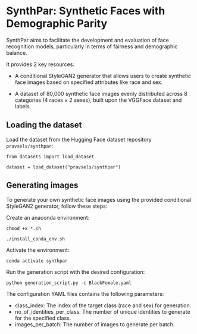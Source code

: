 # SynthPar: Synthetic Faces with Demographic Parity

SynthPar aims to facilitate the development and evaluation of face recognition models, particularly in terms of fairness and demographic balance.

It provides 2 key resources:

- A conditional StyleGAN2 generator that allows users to create synthetic face images based on specified attributes like race and sex.
    
- A dataset of 80,000 synthetic face images evenly distributed across 8 categories (4 races × 2 sexes), built upon the VGGFace dataset and labels.

## Loading the dataset

Load the dataset from the Hugging Face dataset repository `pravsels/synthpar`:

```
from datasets import load_dataset

dataset = load_dataset("pravsels/synthpar")
```


## Generating images

To generate your own synthetic face images using the provided conditional StyleGAN2 generator, follow these steps:

Create an anaconda environment:
```
chmod +x *.sh

./install_conda_env.sh
```

Activate the environment:
```
conda activate synthpar
```

Run the generation script with the desired configuration:
```
python generation_script.py -c BlackFemale.yaml
```

The configuration YAML files contains the following parameters:
- class_index: The index of the target class (race and sex) for generation.
- no_of_identities_per_class: The number of unique identities to generate for the specified class.
- images_per_batch: The number of images to generate per batch.


